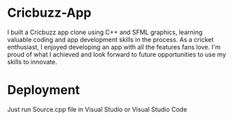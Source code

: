 # Cricbuzz-App
I built a Cricbuzz app clone using C++ and SFML graphics, learning valuable coding and app development skills in the process. As a cricket enthusiast, I enjoyed developing an app with all the features fans love. I'm proud of what I achieved and look forward to future opportunities to use my skills to innovate.

# Deployment
Just run Source.cpp file in Visual Studio or Visual Studio Code
